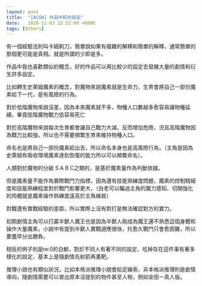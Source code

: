 ```yaml
---
layout: post
title:  "[ACGN] 作品中好的設定"
date:   2020-12-03 12:52:09 +0800
tags: [Others]
---
```



有一個經驗法則叫卡姆剃刀，簡單說如果有複雜的解釋和簡單的解釋，通常簡單的那個更可能是真相。就是所謂的少即是多。

作品中我也喜歡類似的概念，好的作品可以用比較少的設定去發展大量的劇情和衍生許多設定。

比如轉生史萊姆魔素的概念，對魔物來說魔素就是生命力，生育會將自己一部份魔素給下一代，是有風險的行為。

對於低階魔物來說沒差，因為本來魔素就不多，物種人口數越多愈容易讓物種延續，畢竟低階魔物戰力低容易死亡

對於高階魔物來說每次生育都會讓自己戰力大減，反而增加危險，況且高階魔物因為戰力比較強，所以也不需要頻繁生育來維持物種人口。

命名也是將自己一部份魔素給出去，所以命名本身也是高風險行為，（主角是因為史萊姆有吸收環境魔素達到恢復的能力所以可以頻繁命名）。

 人類對於魔物的分級 S A B C之類的，是基於魔素量作為判斷依據。

但是魔素量不能作為實際戰鬥力指標，因為還有技能熟練度問題，魔素的控制精細度和技能熟練程度對於戰鬥影響更大，（白老可以騙過主角的魔力感知、切開強化的肉體就是魔素操作熟練度遠高於主角緣故）

對戰還有實戰經驗的差距，所以實際上沒有對打是無法確認對方的實力。

初期劇情主角可以打贏半獸人魔王也是因為半獸人剛成為魔王還不熟悉這個身體和操作大量魔素，小說中有提到半獸人實戰適應很快，托愈久戰鬥只會愈困難，所以要盡早分出勝負。



相反的例子則是re:0的白鯨，對於不同人有著不同的設定，吃掉存在這件事有著多樣化的設定，基本上是隨劇情先射箭再畫靶。

推理小說也有類似狀況，比如本格派推理小說會給足線索，非本格派推理則是劇情導向，隨劇情需要可以冒出原本沒提到的物件甚至人物，例如金田一真人版。